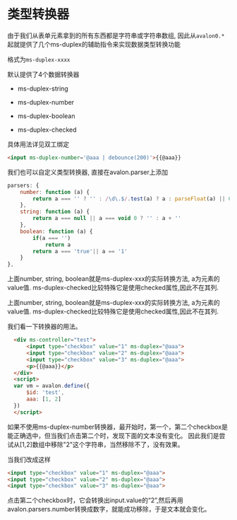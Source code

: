 # 类型转换器

由于我们从表单元素拿到的所有东西都是字符串或字符串数组, 因此从`avalon0.*`起就提供了几个ms-duplex的辅助指令来实现数据类型转换功能

格式为`ms-duplex-xxxx`

默认提供了4个数据转换器

* ms-duplex-string

* ms-duplex-number

* ms-duplex-boolean

* ms-duplex-checked


具体用法详见双工绑定

```html
<input ms-duplex-number='@aaa | debounce(200)'>{{@aaa}}
```         
我们也可以自定义类型转换器, 直接在avalon.parser上添加
```javascript
parsers: {
    number: function (a) {
        return a === '' ? '' : /\d\.$/.test(a) ? a : parseFloat(a) || 0
    },
    string: function (a) {
        return a === null || a === void 0 ? '' : a + ''
    },
    boolean: function (a) {
        if(a === '')
            return a
        return a === 'true'|| a == '1'
    }
},
```         
上面number, string, boolean就是ms-duplex-xxx的实际转换方法, a为元素的value值. ms-duplex-checked比较特殊它是使用checked属性,因此不在其列.



上面number, string, boolean就是ms-duplex-xxx的实际转换方法, a为元素的value值. ms-duplex-checked比较特殊它是使用checked属性,因此不在其列.

我们看一下转换器的用法。
```html
  <div ms-controller="test">
      <input type="checkbox" value="1" ms-duplex="@aaa">
      <input type="checkbox" value="2" ms-duplex="@aaa">
      <input type="checkbox" value="3" ms-duplex="@aaa">
      <p>{{@aaa}}</p>
  </div>
  <script>
  var vm = avalon.define({
      $id: 'test',
      aaa: [1, 2]
  })
  </script>
```
如果不使用ms-duplex-number转换器，最开始时，第一个，第二个checkbox是能正确选中，但当我们点击第二个时，发现下面的文本没有变化。 因此我们是尝试从[1,2]数组中移除"2"这个字符串，当然移除不了，没有效果。

当我们改成这样
```html
<input type="checkbox" value="1" ms-duplex="@aaa">
<input type="checkbox" value="2" ms-duplex="@aaa">
<input type="checkbox" value="3" ms-duplex="@aaa">
```
点击第二个checkbox时，它会转换出input.value的“2”,然后再用avalon.parsers.number转换成数字，就能成功移除，于是文本就会变化。
